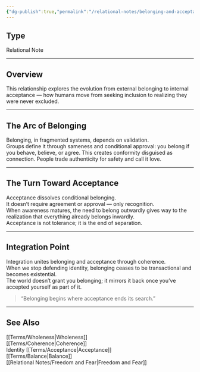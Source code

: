 ```yaml
---
{"dg-publish":true,"permalink":"/relational-notes/belonging-and-acceptance/"}
---
```



## Type

Relational Note

---

## Overview

This relationship explores the evolution from external belonging to internal acceptance — how humans move from seeking inclusion to realizing they were never excluded.

---

## The Arc of Belonging

Belonging, in fragmented systems, depends on validation.  
Groups define it through sameness and conditional approval: you belong if you behave, believe, or agree. This creates conformity disguised as connection. People trade authenticity for safety and call it love.

---

## The Turn Toward Acceptance

Acceptance dissolves conditional belonging.  
It doesn’t require agreement or approval — only recognition.  
When awareness matures, the need to belong outwardly gives way to the realization that everything already belongs inwardly.  
Acceptance is not tolerance; it is the end of separation.

---

## Integration Point

Integration unites belonging and acceptance through coherence.  
When we stop defending identity, belonging ceases to be transactional and becomes existential.  
The world doesn’t grant you belonging; it mirrors it back once you’ve accepted yourself as part of it.

> “Belonging begins where acceptance ends its search.”

---

## See Also

[[Terms/Wholeness\|Wholeness]]  
[[Terms/Coherence\|Coherence]]  
Identity
[[Terms/Acceptance\|Acceptance]]  
[[Terms/Balance\|Balance]]  
[[Relational Notes/Freedom and Fear\|Freedom and Fear]]